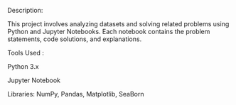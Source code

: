 Description:

This project involves analyzing datasets and solving related problems using Python and Jupyter Notebooks. Each notebook contains the problem statements, code solutions, and explanations.

Tools Used :

Python 3.x

Jupyter Notebook

Libraries: NumPy, Pandas, Matplotlib, SeaBorn
